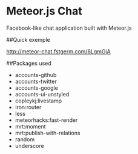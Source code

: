 Meteor.js Chat
========

Facebook-like chat application built with Meteor.js

##Quick exemple

http://meteor-chat.fstgerm.com/6LgmGjA

##Packages used

* accounts-github
* accounts-twitter
* accounts-google
* accounts-ui-unstyled
* copleykj:livestamp
* iron:router
* less
* meteorhacks:fast-render
* mrt:moment
* mrt:publish-with-relations
* random
* underscore